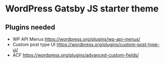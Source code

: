 # WordPress Gatsby JS starter theme

## Plugins needed 

- WP API Menus https://wordpress.org/plugins/wp-api-menus/
- Custom post type UI https://wordpress.org/plugins/custom-post-type-ui/
- ACF https://wordpress.org/plugins/advanced-custom-fields/